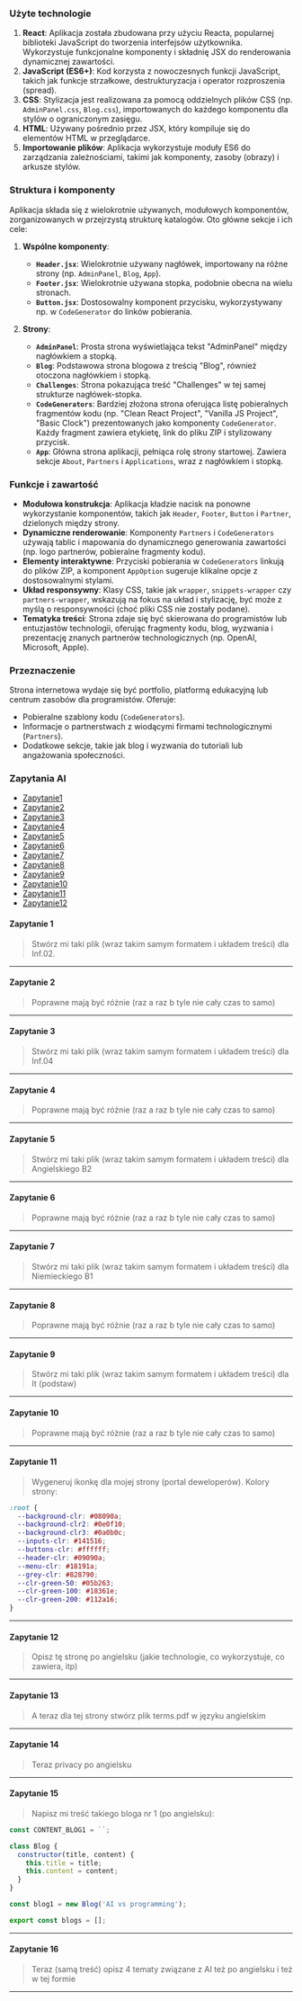 ### Użyte technologie

1. **React**: Aplikacja została zbudowana przy użyciu Reacta, popularnej biblioteki JavaScript do tworzenia interfejsów użytkownika. Wykorzystuje funkcjonalne komponenty i składnię JSX do renderowania dynamicznej zawartości.
2. **JavaScript (ES6+)**: Kod korzysta z nowoczesnych funkcji JavaScript, takich jak funkcje strzałkowe, destrukturyzacja i operator rozproszenia (spread).
3. **CSS**: Stylizacja jest realizowana za pomocą oddzielnych plików CSS (np. `AdminPanel.css`, `Blog.css`), importowanych do każdego komponentu dla stylów o ograniczonym zasięgu.
4. **HTML**: Używany pośrednio przez JSX, który kompiluje się do elementów HTML w przeglądarce.
5. **Importowanie plików**: Aplikacja wykorzystuje moduły ES6 do zarządzania zależnościami, takimi jak komponenty, zasoby (obrazy) i arkusze stylów.

### Struktura i komponenty

Aplikacja składa się z wielokrotnie używanych, modułowych komponentów, zorganizowanych w przejrzystą strukturę katalogów. Oto główne sekcje i ich cele:

1. **Wspólne komponenty**:

   - **`Header.jsx`**: Wielokrotnie używany nagłówek, importowany na różne strony (np. `AdminPanel`, `Blog`, `App`).
   - **`Footer.jsx`**: Wielokrotnie używana stopka, podobnie obecna na wielu stronach.
   - **`Button.jsx`**: Dostosowalny komponent przycisku, wykorzystywany np. w `CodeGenerator` do linków pobierania.

2. **Strony**:
   - **`AdminPanel`**: Prosta strona wyświetlająca tekst "AdminPanel" między nagłówkiem a stopką.
   - **`Blog`**: Podstawowa strona blogowa z treścią "Blog", również otoczona nagłówkiem i stopką.
   - **`Challenges`**: Strona pokazująca treść "Challenges" w tej samej strukturze nagłówek-stopka.
   - **`CodeGenerators`**: Bardziej złożona strona oferująca listę pobieralnych fragmentów kodu (np. "Clean React Project", "Vanilla JS Project", "Basic Clock") prezentowanych jako komponenty `CodeGenerator`. Każdy fragment zawiera etykietę, link do pliku ZIP i stylizowany przycisk.
   - **`App`**: Główna strona aplikacji, pełniąca rolę strony startowej. Zawiera sekcje `About`, `Partners` i `Applications`, wraz z nagłówkiem i stopką.

### Funkcje i zawartość

- **Modułowa konstrukcja**: Aplikacja kładzie nacisk na ponowne wykorzystanie komponentów, takich jak `Header`, `Footer`, `Button` i `Partner`, dzielonych między strony.
- **Dynamiczne renderowanie**: Komponenty `Partners` i `CodeGenerators` używają tablic i mapowania do dynamicznego generowania zawartości (np. logo partnerów, pobieralne fragmenty kodu).
- **Elementy interaktywne**: Przyciski pobierania w `CodeGenerators` linkują do plików ZIP, a komponent `AppOption` sugeruje klikalne opcje z dostosowalnymi stylami.
- **Układ responsywny**: Klasy CSS, takie jak `wrapper`, `snippets-wrapper` czy `partners-wrapper`, wskazują na fokus na układ i stylizację, być może z myślą o responsywności (choć pliki CSS nie zostały podane).
- **Tematyka treści**: Strona zdaje się być skierowana do programistów lub entuzjastów technologii, oferując fragmenty kodu, blog, wyzwania i prezentację znanych partnerów technologicznych (np. OpenAI, Microsoft, Apple).

### Przeznaczenie

Strona internetowa wydaje się być portfolio, platformą edukacyjną lub centrum zasobów dla programistów. Oferuje:

- Pobieralne szablony kodu (`CodeGenerators`).
- Informacje o partnerstwach z wiodącymi firmami technologicznymi (`Partners`).
- Dodatkowe sekcje, takie jak blog i wyzwania do tutoriali lub angażowania społeczności.

### Zapytania AI

- [Zapytanie1](#zapytanie-1)
- [Zapytanie2](#zapytanie-2)
- [Zapytanie3](#zapytanie-3)
- [Zapytanie4](#zapytanie-4)
- [Zapytanie5](#zapytanie-5)
- [Zapytanie6](#zapytanie-6)
- [Zapytanie7](#zapytanie-7)
- [Zapytanie8](#zapytanie-8)
- [Zapytanie9](#zapytanie-9)
- [Zapytanie10](#zapytanie-10)
- [Zapytanie11](#zapytanie-11)
- [Zapytanie12](#zapytanie-12)

#### Zapytanie 1

> Stwórz mi taki plik (wraz takim samym formatem i układem treści) dla Inf.02.

---

#### Zapytanie 2

> Poprawne mają być różnie (raz a raz b tyle nie cały czas to samo)

---

#### Zapytanie 3

> Stwórz mi taki plik (wraz takim samym formatem i układem treści) dla Inf.04

---

#### Zapytanie 4

> Poprawne mają być różnie (raz a raz b tyle nie cały czas to samo)

---

#### Zapytanie 5

> Stwórz mi taki plik (wraz takim samym formatem i układem treści) dla Angielskiego B2

---

#### Zapytanie 6

> Poprawne mają być różnie (raz a raz b tyle nie cały czas to samo)

---

#### Zapytanie 7

> Stwórz mi taki plik (wraz takim samym formatem i układem treści) dla Niemieckiego B1

---

#### Zapytanie 8

> Poprawne mają być różnie (raz a raz b tyle nie cały czas to samo)

---

#### Zapytanie 9

> Stwórz mi taki plik (wraz takim samym formatem i układem treści) dla It (podstaw)

---

#### Zapytanie 10

> Poprawne mają być różnie (raz a raz b tyle nie cały czas to samo)

---

#### Zapytanie 11

> Wygeneruj ikonkę dla mojej strony (portal deweloperów). Kolory strony:

```css
:root {
  --background-clr: #08090a;
  --background-clr2: #0e0f10;
  --background-clr3: #0a0b0c;
  --inputs-clr: #141516;
  --buttons-clr: #ffffff;
  --header-clr: #09090a;
  --menu-clr: #18191a;
  --grey-clr: #828790;
  --clr-green-50: #05b263;
  --clr-green-100: #18361e;
  --clr-green-200: #112a16;
}
```

---

#### Zapytanie 12

> Opisz tę stronę po angielsku (jakie technologie, co wykorzystuje, co zawiera, itp)

---

#### Zapytanie 13

> A teraz dla tej strony stwórz plik terms.pdf w języku angielskim

---

#### Zapytanie 14

> Teraz privacy po angielsku

---

#### Zapytanie 15

> Napisz mi treść takiego bloga nr 1 (po angielsku):

```js
const CONTENT_BLOG1 = ``;

class Blog {
  constructor(title, content) {
    this.title = title;
    this.content = content;
  }
}

const blog1 = new Blog('AI vs programming');

export const blogs = [];
```

---

#### Zapytanie 16

> Teraz (samą treść) opisz 4 tematy związane z AI też po angielsku i też w tej formie

---
